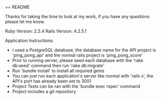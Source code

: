 == README

Thanks for taking the time to look at my work, if you have any questions please let me know.

Ruby Version: 2.2.4
Rails Version: 4.2.5.1


Application Instructions:
* I used a PostgreSQL database, the database name for the API project is 'ping_pong_api' and the normal rails project is 'ping_pong_score'
* Prior to running server, please seed each database with the 'rake db:seed' command then run 'rake db:migrate'
* Run 'bundle install' to install all required gems
* You can just run each application's server like normal with 'rails s', the API's port has already been set to 3001
* Project Tests can be ran with the 'bundle exec rspec' command
* Project includes a git repository
